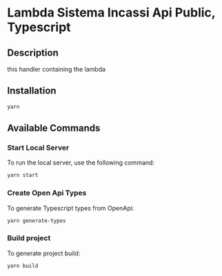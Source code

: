 # Lambda Sistema Incassi Api Public, Typescript

## Description

this handler containing the lambda

## Installation

```bash
yarn
```

## Available Commands

### Start Local Server

To run the local server, use the following command:

```bash
yarn start
```

### Create Open Api Types

To generate Typescript types from OpenApi:

```bash
yarn generate-types
```

### Build project

To generate project build:

```bash
yarn build
```
